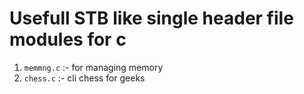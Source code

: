 # Usefull STB like single header file modules for c
1. `memmng.c` :- for managing memory 
2. `chess.c` :- cli chess for geeks